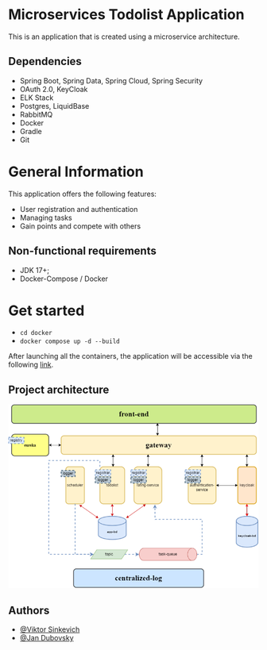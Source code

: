 
# Microservices Todolist Application
This is an application that is created using a microservice architecture.

## Dependencies

* Spring Boot, Spring Data, Spring Cloud, Spring Security
* OAuth 2.0, KeyCloak
* ELK Stack
* Postgres, LiquidBase
* RabbitMQ
* Docker
* Gradle
* Git


# General Information
This application offers the following features:
* User registration and authentication
* Managing tasks
* Gain points and compete with others

## Non-functional requirements
* JDK 17+;
* Docker-Compose / Docker
# Get started
* `cd docker`
* `docker compose up -d --build`

After launching all the containers, the application will be accessible via the following [link](http://localhost:3000/).



## Project architecture

![Architecture](schema.png)

## Authors
- [@Viktor Sinkevich](https://github.com/Viktorsee0/)
- [@Jan Dubovsky](https://github.com/PanDubovskij)
